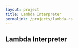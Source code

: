 ```yaml
---
layout: project
title: Lambda Interpreter
permalink: /projects/lambda-rs
---
```

## Lambda Interpreter